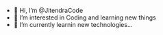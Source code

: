 - 👋 Hi, I’m @JitendraCode
- 👀 I’m interested in Coding and learning new things
- 🌱 I’m currently learnin new technologies...


<!---
JitendraCode/JitendraCode is a ✨ special ✨ repository because its `README.md` (this file) appears on your GitHub profile.
You can click the Preview link to take a look at your changes.
--->
